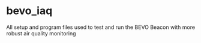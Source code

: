# bevo_iaq
All setup and program files used to test and run the BEVO Beacon with more robust air quality monitoring
